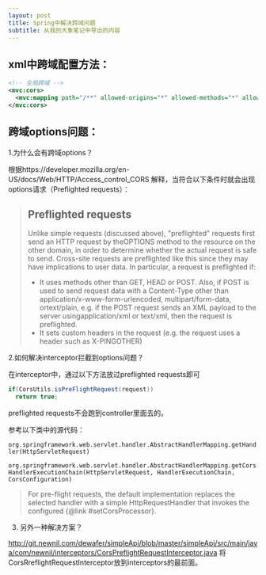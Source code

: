 ```yaml
---
layout: post
title: Spring中解决跨域问题
subtitle: 从我的大象笔记中导出的内容
---
```


## xml中跨域配置方法：
```xml
<!-- 全局跨域 -->
<mvc:cors>
  <mvc:mapping path="/**" allowed-origins="*" allowed-methods="*" allowed-headers="*" />
</mvc:cors>
```

## 跨域options问题：
1.为什么会有跨域options？

根据https://developer.mozilla.org/en-US/docs/Web/HTTP/Access_control_CORS 解释，当符合以下条件时就会出现options请求（Preflighted requests）：

> Preflighted requests
> ---------------------
>
> Unlike simple requests (discussed above), "preflighted" requests first send an HTTP request by theOPTIONS method to the resource on the other domain, in order to determine whether the actual request is safe to send.  Cross-site requests are preflighted like this since they may have implications to user data.  In particular, a request is preflighted if:
>
> * It uses methods other than GET, HEAD or POST.  Also, if POST is used to send request data with a Content-Type other than application/x-www-form-urlencoded, multipart/form-data, ortext/plain, e.g. if the POST request sends an XML payload to the server usingapplication/xml or text/xml, then the request is preflighted.
> * It sets custom headers in the request (e.g. the request uses a header such as X-PINGOTHER)

2.如何解决interceptor拦截到options问题？

在interceptor中，通过以下方法放过preflighted requests即可
```java
if(CorsUtils.isPreFlightRequest(request))
  return true;
```
preflighted requests不会跑到controller里面去的。

参考以下类中的源代码：

`org.springframework.web.servlet.handler.AbstractHandlerMapping.getHandler(HttpServletRequest)`


`org.springframework.web.servlet.handler.AbstractHandlerMapping.getCorsHandlerExecutionChain(HttpServletRequest, HandlerExecutionChain, CorsConfiguration)`


> For pre-flight requests, the default implementation replaces the selected
> handler with a simple HttpRequestHandler that invokes the configured
> {@link #setCorsProcessor}.


3. 另外一种解决方案？

http://git.newnil.com/dewafer/simpleApi/blob/master/simpleApi/src/main/java/com/newnil/interceptors/CorsPreflightRequestInterceptor.java
将CorsRreflightRequestInterceptor放到interceptors的最前面。
